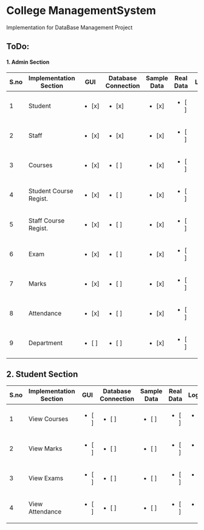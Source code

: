 # College ManagementSystem
Implementation for DataBase Management Project

## ToDo:

#### 1. Admin Section
| S.no | Implementation Section | GUI | Database Connection | Sample Data | Real Data | Logic | Final Working |
|------|------------------------|-----|---------------------|-------------|-----------|-------|---------------|
| 1 | Student                | <ul><li>[x] </li></ul> | <ul><li>[x] </li></ul> | <ul><li>[x] </li></ul> | <ul><li>[ ] </li></ul> | <ul><li>[x] </li></ul>| <ul><li>[x] </li></ul> |
| 2 | Staff                  | <ul><li>[x] </li></ul> | <ul><li>[x] </li></ul> | <ul><li>[x] </li></ul> | <ul><li>[ ] </li></ul> | <ul><li>[x] </li></ul>| <ul><li>[x] </li></ul> |
| 3 | Courses                | <ul><li>[x] </li></ul> | <ul><li>[ ] </li></ul> | <ul><li>[x] </li></ul> | <ul><li>[ ] </li></ul> | <ul><li>[ ] </li></ul>| <ul><li>[ ] </li></ul> |
| 4 | Student Course Regist. | <ul><li>[x] </li></ul> | <ul><li>[ ] </li></ul> | <ul><li>[x] </li></ul> | <ul><li>[ ] </li></ul> | <ul><li>[ ] </li></ul>| <ul><li>[ ] </li></ul> |
| 5 | Staff Course Regist.   | <ul><li>[x] </li></ul> | <ul><li>[ ] </li></ul> | <ul><li>[x] </li></ul> | <ul><li>[ ] </li></ul> | <ul><li>[ ] </li></ul>| <ul><li>[ ] </li></ul> |
| 6 | Exam                   | <ul><li>[x] </li></ul> | <ul><li>[ ] </li></ul> | <ul><li>[x] </li></ul> | <ul><li>[ ] </li></ul> | <ul><li>[ ] </li></ul>| <ul><li>[ ] </li></ul> |
| 7 | Marks                  | <ul><li>[x] </li></ul> | <ul><li>[ ] </li></ul> | <ul><li>[x] </li></ul> | <ul><li>[ ] </li></ul> | <ul><li>[ ] </li></ul>| <ul><li>[ ] </li></ul> |
| 8 | Attendance             | <ul><li>[x] </li></ul> | <ul><li>[ ] </li></ul> | <ul><li>[x] </li></ul> | <ul><li>[ ] </li></ul> | <ul><li>[ ] </li></ul>| <ul><li>[ ] </li></ul> |
| 9 | Department             | <ul><li>[ ] </li></ul> | <ul><li>[ ] </li></ul> | <ul><li>[x] </li></ul> | <ul><li>[ ] </li></ul> | <ul><li>[ ] </li></ul>| <ul><li>[ ] </li></ul> |

## 2. Student Section
| S.no | Implementation Section | GUI | Database Connection | Sample Data | Real Data | Logic | Final Working |
|------|------------------------|-----|---------------------|-------------|-----------|-------|---------------|
| 1 | View Courses           | <ul><li>[ ] </li></ul> | <ul><li>[ ] </li></ul> | <ul><li>[ ] </li></ul> | <ul><li>[ ] </li></ul> | <ul><li>[ ] </li></ul>| <ul><li>[ ] </li></ul> |
| 2 | View Marks             | <ul><li>[ ] </li></ul> | <ul><li>[ ] </li></ul> | <ul><li>[ ] </li></ul> | <ul><li>[ ] </li></ul> | <ul><li>[ ] </li></ul>| <ul><li>[ ] </li></ul> |
| 3 | View Exams             | <ul><li>[ ] </li></ul> | <ul><li>[ ] </li></ul> | <ul><li>[ ] </li></ul> | <ul><li>[ ] </li></ul> | <ul><li>[ ] </li></ul>| <ul><li>[ ] </li></ul> |
| 4 | View Attendance        | <ul><li>[ ] </li></ul> | <ul><li>[ ] </li></ul> | <ul><li>[ ] </li></ul> | <ul><li>[ ] </li></ul> | <ul><li>[ ] </li></ul>| <ul><li>[ ] </li></ul> |
